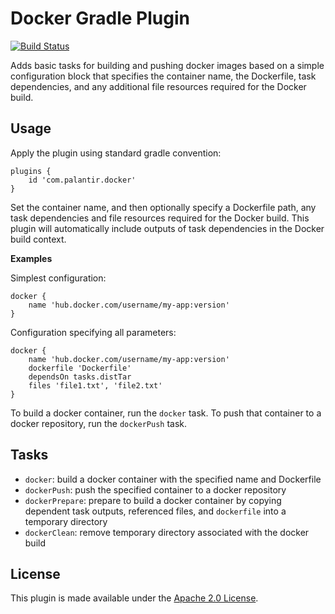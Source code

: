 Docker Gradle Plugin
====================
[![Build Status](https://travis-ci.org/palantir/gradle-docker.svg?branch=develop)](https://travis-ci.org/palantir/gradle-docker)

Adds basic tasks for building and pushing docker images based on a simple
configuration block that specifies the container name, the Dockerfile, task
dependencies, and any additional file resources required for the Docker build.

Usage
-----
Apply the plugin using standard gradle convention:

    plugins {
        id 'com.palantir.docker'
    }

Set the container name, and then optionally specify a Dockerfile path, any task
dependencies and file resources required for the Docker build. This plugin will
automatically include outputs of task dependencies in the Docker build context.

**Examples**

Simplest configuration:

    docker {
        name 'hub.docker.com/username/my-app:version'
    }

Configuration specifying all parameters:

    docker {
        name 'hub.docker.com/username/my-app:version'
        dockerfile 'Dockerfile'
        dependsOn tasks.distTar
        files 'file1.txt', 'file2.txt'
    }

To build a docker container, run the `docker` task. To push that container to a
docker repository, run the `dockerPush` task.

Tasks
-----

 * `docker`: build a docker container with the specified name and Dockerfile
 * `dockerPush`: push the specified container to a docker repository
 * `dockerPrepare`: prepare to build a docker container by copying
   dependent task outputs, referenced files, and `dockerfile` into a temporary 
   directory
 * `dockerClean`: remove temporary directory associated with the docker build

License
-------
This plugin is made available under the [Apache 2.0 License](http://www.apache.org/licenses/LICENSE-2.0).
